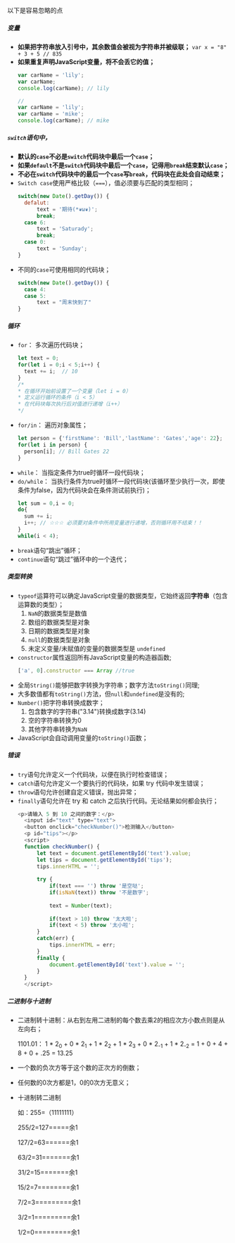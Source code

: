 以下是容易忽略的点

##### 变量
+ **如果把字符串放入引号中，其余数值会被视为字符串并被级联；**
  `var x = "8" + 3 + 5 // 835`
+ **如果重复声明JavaScript变量，将不会丢它的值；**
  ```javascript
  var carName = 'lily';
  var carName;
  console.log(carName); // lily

  // 
  var carName = 'lily';
  var carName = 'mike';
  console.log(carName); // mike
  ```
##### `switch`语句中，
+ **默认的`case`不必是`switch`代码块中最后一个`case`；**
+ **如果`default`不是`switch`代码块中最后一个`case`，记得用`break`结束默认`case`；**
+ **不必在`switch`代码块中的最后一个`case`写`break`，代码块在此处会自动结束；**
+ `Switch case`使用严格比较（`===`），值必须要与匹配的类型相同；
  ```javascript
  switch(new Date().getDay()) {
    defalut: 
		text = '期待(*❦ω❦)';
		break;
	case 6:
		text = 'Saturady';
		break;
	case 0:
		text = 'Sunday';
  }
  ```
+ 不同的`case`可使用相同的代码块；
  ```javascript
  switch(new Date().getDay()) {
	case 4:
	case 5:
		text = "周末快到了"
  }
  ```
##### 循环
+ `for`： 多次遍历代码块；
  ```javascript
  let text = 0;
  for(let i = 0;i < 5;i++) {
	text += i;  // 10
  }
  /*
  * 在循环开始前设置了一个变量（let i = 0）
  * 定义运行循环的条件（i < 5）
  * 在代码块每次执行后对值进行递增（i++）
  */
  ```
+ `for/in`： 遍历对象属性；
  ```javascript
  let person = {'firstName': 'Bill','lastName': 'Gates','age': 22};
  for(let i in person) {	
	person[i]; // Bill Gates 22
  }
  ```
+ `while`： 当指定条件为true时循环一段代码块；
+ `do/while`： 当执行条件为true时循环一段代码块(该循环至少执行一次，即使条件为false，因为代码块会在条件测试前执行)；
  ```javascript
  let sum = 0,i = 0;
  do{
	sum += i;
	i++; // ☆☆☆ 必须要对条件中所用变量进行递增，否则循环用不结束！！
  }
  while(i < 4);
  ```
+ `break`语句“跳出”循环；
+ `continue`语句“跳过”循环中的一个迭代；
##### 类型转换
+ `typeof`运算符可以确定JavaScript变量的数据类型，它始终返回**字符串**（包含运算数的类型）；
	1. `NaN`的数据类型是数值
	2. 数组的数据类型是对象
	3. 日期的数据类型是对象
	4. `null`的数据类型是对象
	5. 未定义变量/未赋值的变量的数据类型是 `undefined`
+ `constructor`属性返回所有JavaScript变量的构造器函数;
  ```javascript
  ['a', 0].constructor === Array //true
  ```
+ 全局`String()`能够把数字转换为字符串；数字方法`toString()`同理;
+ 大多数值都有`toString()`方法，但`null`和`undefined`是没有的;
+ `Number()`把字符串转换成数字；
  1. 包含数字的字符串("3.14")转换成数字(3.14)
  2. 空的字符串转换为0
  3. 其他字符串转换为`NaN`
+ JavaScript会自动调用变量的`toString()`函数；
##### 错误
+ `try`语句允许定义一个代码块，以便在执行时检查错误；
+ `catch`语句允许定义一个要执行的代码块，如果 try 代码中发生错误；
+ `throw`语句允许创建自定义错误，抛出异常；
+ `finally`语句允许在 try 和 catch 之后执行代码。无论结果如何都会执行；
  ```javascript
  <p>请输入 5 到 10 之间的数字：</p>
	<input id="text" type="text">
	<button onclick="checkNumber()">检测输入</button>
	<p id="tips"></p>
	<script>
	function checkNumber() {
	    let text = document.getElementById('text').value;
	    let tips = document.getElementById('tips');
	    tips.innerHTML = '';
	
	    try {
	        if(text === '') throw '是空哒';
	        if(isNaN(text)) throw '不是数字';
	
	        text = Number(text);
	
	        if(text > 10) throw '太大啦';
	        if(text < 5) throw '太小啦';
	    }
	    catch(err) {
	        tips.innerHTML = err;
	    }
	    finally {
	        document.getElementById('text').value = '';
	    }
	}
	</script>
  ```

##### 二进制与十进制

+ 二进制转十进制：从右到左用二进制的每个数去乘2的相应次方小数点则是从左向右；

  1101.01： 1 * 2<sub>0</sub> + 0 * 2<sub>1</sub> + 1 * 2<sub>2</sub> + 1 * 2<sub>3</sub> +   0 * 2<sub>-1</sub> + 1 * 2<sub>-2</sub> = 1 + 0 + 4 + 8 + 0 + .25 = 13.25  

+ 一个数的负次方等于这个数的正次方的倒数；

+ 任何数的0次方都是1，0的0次方无意义；

+ 十进制转二进制

  如：255=（11111111）

  255/2=127=====余1

  127/2=63======余1

  63/2=31=======余1

  31/2=15=======余1

  15/2=7========余1

  7/2=3=========余1

  3/2=1=========余1

  1/2=0=========余1